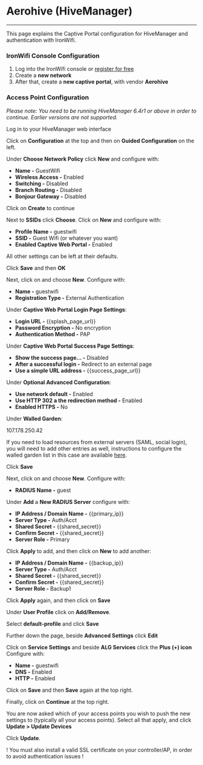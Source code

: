 # **Aerohive (HiveManager)**

---

This page explains the Captive Portal configuration for HiveManager and authentication with IronWifi.

### IronWifi Console Configuration

1. Log into the IronWifi console or [register for free](https://console.ironwifi.com/register)
2. Create a **new network**
3. After that, create a **new captive portal**, with vendor **Aerohive**

### Access Point Configuration

_Please note: You need to be running HiveManager 6.4r1 or above in order to continue. Earlier versions are not supported._

Log in to your HiveManager web interface

Click on **Configuration** at the top and then on **Guided Configuration** on the left.

Under **Choose Network Policy** click **New** and configure with:

- **Name -** GuestWifi
- **Wireless Access -** Enabled
- **Switching -** Disabled
- **Branch Routing -** Disabled
- **Bonjour Gateway -** Disabled

Click on **Create** to continue
 
Next to **SSIDs** click **Choose**. Click on **New** and configure with:

- **Profile Name -** guestwifi
- **SSID -** Guest Wifi (or whatever you want)
- **Enabled Captive Web Portal -** Enabled

All other settings can be left at their defaults.

Click **Save** and then **OK**

Next, click on **<Captive Web Portal>** and choose **New**. Configure with:
  
- **Name -** guestwifi
- **Registration Type -** External Authentication

Under **Captive Web Portal Login Page Settings**:
  
- **Login URL -** {{splash_page_url}}
- **Password Encryption -** No encryption
- **Authentication Method -** PAP
  
Under **Captive Web Portal Success Page Settings**:
 
- **Show the success page... -** Disabled
- **After a successful login -** Redirect to an external page
- **Use a simple URL address -** {{success_page_url}}
  
Under **Optional Advanced Configuration**:

- **Use network default -** Enabled
- **Use HTTP 302 a the redirection method -** Enabled
- **Enabled HTTPS -** No
  
Under **Walled Garden**:

107.178.250.42
  
If you need to load resources from external servers (SAML, social login), you will need to add other entries as well, instructions to configure the walled garden list in this case are available [here](https://ironwifi.com/walled-garden-list-guide).

Click **Save**

Next, click on **<RADIUS Settings>** and choose **New**. Configure with:

- **RADIUS Name -** guest
  
Under **Add** a **New RADIUS Server** configure with:
  
- **IP Address / Domain Name -** {{primary_ip}}
- **Server Type -** Auth/Acct
- **Shared Secret -** {{shared_secret}}
- **Confirm Secret -** {{shared_secret}}
- **Server Role -** Primary
  
Click **Apply** to add, and then click on **New** to add another:

- **IP Address / Domain Name -** {{backup_ip}}
- **Server Type -** Auth/Acct
- **Shared Secret -** {{shared_secret}}
- **Confirm Secret -** {{shared_secret}}
- **Server Role -** Backup1
  
Click **Apply** again, and then click on **Save**
 
Under **User Profile** click on **Add/Remove**.

Select **default-profile** and click **Save**

Further down the page, beside **Advanced Settings** click **Edit** 

Click on **Service Settings** and beside **ALG Services** click the **Plus (+) icon**  Configure with:
  
- **Name -** guestwifi
- **DNS -** Enabled
- **HTTP -** Enabled
  
Click on **Save** and then **Save** again at the top right.
 
Finally, click on **Continue** at the top right.

You are now asked which of your access points you wish to push the new settings to (typically all your access points). Select all that apply, and click **Update > Update Devices**

Click **Update**.

 ! You must also install a valid SSL certificate on your controller/AP, in order to avoid authentication issues !
